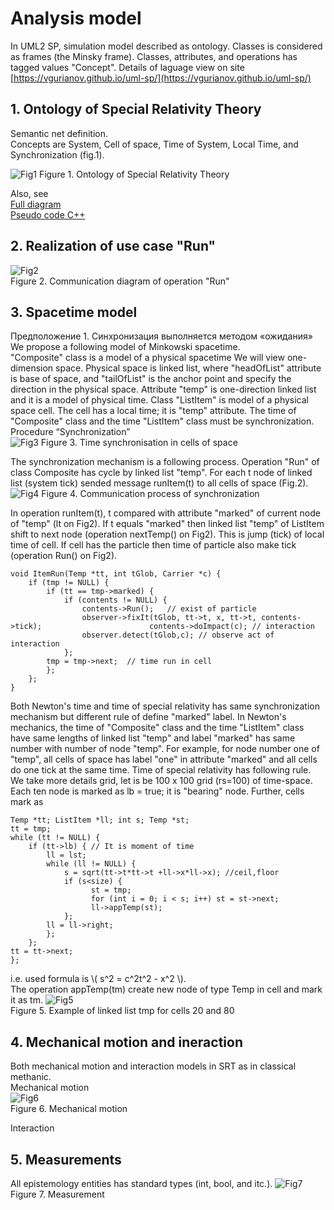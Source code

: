 # Analysis model
In UML2 SP, simulation model described as ontology. Classes is considered as frames (the Minsky frame). Classes, attributes, and operations has tagged values "Concept". Details of laguage view on site [https://vgurianov.github.io/uml-sp/](https://vgurianov.github.io/uml-sp/)  
  
## 1. Ontology of Special Relativity Theory  
Semantic net definition.  
Concepts are System, Cell of space, Time of System, Local Time, and Synchronization (fig.1). 
  
![Fig1](Fig1-2-1.png)
Figure 1. Ontology of Special Relativity Theory   
  
Also, see  
[Full diagram](Fig1-2-1a.png)  
[Pseudo code C++](http://example.net/)  

## 2. Realization of use case "Run"
![Fig2](Fig1-2-2.png)  
Figure 2. Communication diagram of operation "Run"  

## 3. Spacetime model  
Предположение 1. Синхронизация выполняется методом «ожидания»
We propose a following model of Minkowski spacetime.  
"Composite" class is a model of a physical spacetime We will view one-dimension space. Physical space is linked list, where "headOfList" attribute is base of space, and "tailOfList" is the anchor point and specify the direction in the physical space. 
Attribute "temp" is one-direction linked list and it is a model of physical time.
Class "ListItem" is model of a physical space cell. The cell has a local time; it is "temp" attribute. The time of "Composite" class and the time "ListItem" class must be synchronization.
Procedure “Synchronization”  
![Fig3](Fig1-2-3.png)
Figure 3. Time synchronisation in cells of space

The synchronization mechanism is a following process. Operation "Run" of class Composite has cycle by linked list "temp". For each t node of linked list (system tick) sended message runItem(t) to all cells of space (Fig.2). 
![Fig4](Fig1-2-4.png)
Figure 4. 	Communication process of synchronization


In operation runItem(t), t compared with attribute "marked" of current node of "temp" (lt on Fig2). If t equals "marked" then linked list "temp" of ListItem shift to next node (operation nextTemp() on Fig2). This is jump (tick) of local time of cell. If cell has the particle then time of particle also make tick (operation Run() on Fig2).

	void ItemRun(Temp *tt, int tGlob, Carrier *c) {
		if (tmp != NULL) {
			if (tt == tmp->marked) {
				if (contents != NULL) {
					contents->Run();   // exist of particle
					observer->fixIt(tGlob, tt->t, x, tt->t, contents->tick);  						contents->doImpact(c); // interaction
					observer.detect(tGlob,c); // observe act of interaction
				};
			tmp = tmp->next;  // time run in cell
			};
		};
    }
    
Both Newton's time and time of special relativity has same synchronization mechanism but different rule of define "marked" label. In Newton's mechanics, the time of "Composite" class and the time "ListItem" class have same lengths of linked list "temp" and label "marked" has same number with number of node "temp". For example, for node number one of "temp", all cells of space has label "one" in attribute "marked" and all cells do one tick at the same time.
Time of special relativity has following rule. We take more details grid, let is be 100 x 100 grid (rs=100) of time-space. Each ten node is marked as lb = true; it is "bearing" node. Further, cells mark as


	Temp *tt; ListItem *ll; int s; Temp *st;
	tt = tmp;
	while (tt != NULL) {
		if (tt->lb) { // It is moment of time
			ll = lst;
			while (ll != NULL) {
				s = sqrt(tt->t*tt->t +ll->x*ll->x); //ceil,floor
				if (s<size) {
					  st = tmp;
					  for (int i = 0; i < s; i++) st = st->next;
					  ll->appTemp(st);
				};
			ll = ll->right;
			};
		};
	tt = tt->next;
	};
	
i.e. used formula is  \\( s^2 = c^2t^2 - x^2  \\).  
The operation appTemp(tm) create new node of type Temp in cell and mark it as tm.
![Fig5](Fig1-2-5.png)  
Figure 5. 	Example of linked list tmp for cells 20 and 80  



## 4. Mechanical motion  and ineraction
Both mechanical motion and interaction models in SRT as in classical methanic.  
Mechanical motion  
![Fig6](Fig1-2-6.png)  
Figure 6. 	Mechanical motion  
  
Interaction  
 

## 5. Measurements

All epistemology entities has standard types (int, bool, and itc.).
![Fig7](Fig1-2-7.png)  
Figure 7. 	Measurement  

